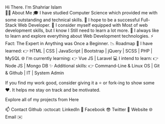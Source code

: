 Hi There. I'm Shahriar Islam <br>
👨‍💻 About Me
🎓   I have studied Computer Science which provided me with some outstanding and technical skills.
🌱   I hope to be a successful Full-Stack Web Developer.
💼   I consider myself equipped with Most of web development skills, but I know I Still need to learn a lot more.
🤔   I always like to learn and explore everything about Web Development technologies.
⚡   Fact: The Expert in Anything was Once a Beginner.
📉 Roadmap
💯   I have learned:   👉   HTML | CSS | JavaScript | Bootstrap | jQuery | SCSS | PHP | MySQL
🌐   I'm currently learning:   👉   Vue JS | Laravel
💻   I intend to learn:   👉   Node JS | Mongo DB
✨   Additional skills:   👉   Command-Line & Linux OS | Git & Github | IT | System Admin


If you find my work good, consider giving it a ⭐ or fork-ing to show some ❤️. It helps me stay on track and be motivated.

Explore all of my projects from Here

📫 Contact
Github :octocat:
LinkedIn 💼
Facebook 😎
Twitter 🐤
Website 🌐
Email ✉️
